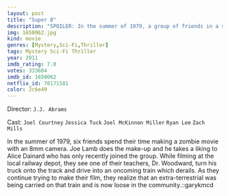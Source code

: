 ```yaml
---
layout: post
title: "Super 8"
description: "SPOILER: In the summer of 1979, a group of friends in a small Ohio town witness a catastrophic train crash while making a super 8 movie and soon suspect that it was not an accident. Shortly after, unusual disappearances and inexplicable events begin to take place in town, and the local Deputy tries to uncover the truth - something more terrifying than any of them could have imagined..."
img: 1650062.jpg
kind: movie
genres: [Mystery,Sci-Fi,Thriller]
tags: Mystery Sci-Fi Thriller 
year: 2011
imdb_rating: 7.0
votes: 333604
imdb_id: 1650062
netflix_id: 70171581
color: 2c6e49
---
```

Director: `J.J. Abrams`  

Cast: `Joel Courtney` `Jessica Tuck` `Joel McKinnon Miller` `Ryan Lee` `Zach Mills` 

In the summer of 1979, six friends spend their time making a zombie movie with an 8mm camera. Joe Lamb does the make-up and he takes a liking to Alice Dainard who has only recently joined the group. While filming at the local railway depot, they see one of their teachers, Dr. Woodward, turn his truck onto the track and drive into an oncoming train which derails. As they continue trying to make their film, they realize that an extra-terrestrial was being carried on that train and is now loose in the community.::garykmcd